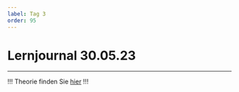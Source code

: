 ```yaml
---
label: Tag 3
order: 95
---
```


# Lernjournal 30.05.23
---

!!!
Theorie finden Sie [hier](../theorie/3)
!!!

